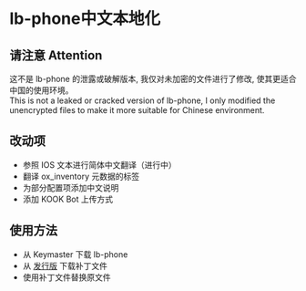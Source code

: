 # lb-phone中文本地化

## 请注意 Attention
这不是 lb-phone 的泄露或破解版本, 我仅对未加密的文件进行了修改, 使其更适合中国的使用环境。  
This is not a leaked or cracked version of lb-phone, I only modified the unencrypted files to make it more suitable for Chinese environment.

## 改动项
* 参照 IOS 文本进行简体中文翻译（进行中）
* 翻译 ox_inventory 元数据的标签
* 为部分配置项添加中文说明
* 添加 KOOK Bot 上传方式

## 使用方法
* 从 Keymaster 下载 lb-phone
* 从 [发行版](https://github.com/Cata-a1138/lb-phone-Chinese-Localization/releases) 下载补丁文件
* 使用补丁文件替换原文件
